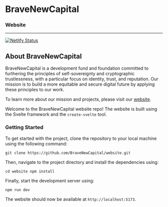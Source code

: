 # BraveNewCapital
### Website
---
[![Netlify Status](https://api.netlify.com/api/v1/badges/003fc4a8-9caa-41cc-ba50-5b9a7c760828/deploy-status)](https://app.netlify.com/sites/amazing-semifreddo-e8237d/deploys)

## About **BraveNewCapital**

BraveNewCapital is a development fund and foundation committed to furthering the principles of self-sovereignty and cryptographic trustlessness, with a particular focus on identity, trust, and reputation. Our mission is to build a more equitable and secure digital future by applying these principles to our work.

To learn more about our mission and projects, please visit our [website](https://bravenew.capital).


Welcome to the BraveNewCapital website repo! The website is built using the Svelte framework and the `create-svelte` tool.

### Getting Started

To get started with the project, clone the repository to your local machine using the following command:

`git clone https://github.com/BraveNewCapital/website.git`

Then, navigate to the project directory and install the dependencies using:

`cd website npm install`

Finally, start the development server using:

`npm run dev`

The website should now be available at `http://localhost:5173`.
